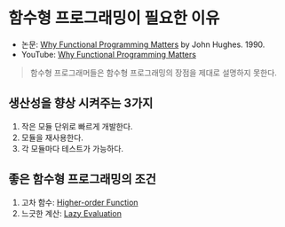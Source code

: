 # 함수형 프로그래밍이 필요한 이유

- 논문: [Why Functional Programming Matters](https://www.cs.kent.ac.uk/people/staff/dat/miranda/whyfp90.pdf) by John Hughes. 1990.
- YouTube: [Why Functional Programming Matters](https://youtu.be/XrNdvWqxBvA)

> 함수형 프로그래머들은 
> 함수형 프로그래밍의 장점을 제대로 설명하지 못한다.

## 생산성을 향상 시켜주는 3가지

1. 작은 모듈 단위로 빠르게 개발한다.
2. 모듈을 재사용한다.
3. 각 모듈마다 테스트가 가능하다.
 
## 좋은 함수형 프로그래밍의 조건

1. 고차 함수: [Higher-order Function](high-order-function.md)
2. 느긋한 계산: [Lazy Evaluation](lazy-evaluation.md)
